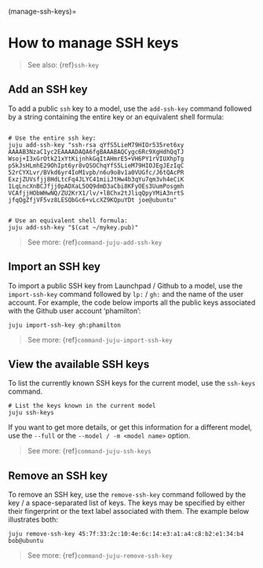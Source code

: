 (manage-ssh-keys)=
# How to manage SSH keys

> See also: {ref}`ssh-key`


## Add an SSH key

To add a public `ssh` key to a model, use the `add-ssh-key` command followed by a string containing the entire key or an equivalent shell formula:

```text

# Use the entire ssh key:
juju add-ssh-key "ssh-rsa qYfS5LieM79HIOr535ret6xy
AAAAB3NzaC1yc2EAAAADAQA6fgBAAABAQCygc6Rc9XgHdhQqTJ
Wsoj+I3xGrOtk21xYtKijnhkGqItAHmrE5+VH6PY1rVIUXhpTg
pSkJsHLmhE29OhIpt6yr8vQSOChqYfS5LieM79HIOJEgJEzIqC
52rCYXLvr/BVkd6yr4IoM1vpb/n6u9o8v1a0VUGfc/J6tQAcPR
ExzjZUVsfjj8HdLtcFq4JLYC41miiJtHw4b3qYu7qm3vh4eCiK
1LqLncXnBCJfjj0pADXaL5OQ9dmD3aCbi8KFyOEs3UumPosgmh
VCAfjjHObWHwNQ/ZU2KrX1/lv/+lBChx2tJliqQpyYMiA3nrtS
jfqQgZfjVF5vz8LESQbGc6+vLcXZ9KQpuYDt joe@ubuntu"


# Use an equivalent shell formula:
juju add-ssh-key "$(cat ~/mykey.pub)"

```

<!--SAW THIS SOMEWHERE ELSE. THIS IS SUPPOSED TO BE THE DEFAULT USER FOR A JUJU MACHINE. BUT WHICH JUJU MACHINE ARE WE TALKING ABOUT NOW? WE JUST SAID WE'RE ADDING THIS TO THE MODEL.

This will add the SSH key to the default user account named 'ubuntu'.
-->

> See more: {ref}`command-juju-add-ssh-key`


## Import an SSH key

To import a public SSH key from Launchpad / Github to a model, use the `import-ssh-key` command followed by `lp:` / `gh:` and the name of the user account. For example, the code below imports all the public keys associated with the Github user account ‘phamilton’:

```text
juju import-ssh-key gh:phamilton
```

<!--SAW THIS SOMEWHERE ELSE. THIS IS SUPPOSED TO BE THE DEFAULT USER FOR A JUJU MACHINE. BUT WHICH JUJU MACHINE ARE WE TALKING ABOUT NOW? WE JUST SAID WE'RE ADDING THIS TO THE MODEL.

This will add the SSH key to the default user account named 'ubuntu'.
-->

> See more: {ref}`command-juju-import-ssh-key`

## View the available SSH keys

To list the currently known SSH keys for the current model, use the `ssh-keys` command. 

```text
# List the keys known in the current model
juju ssh-keys
```

If you want to get more details, or get this information for a different model, use the `--full` or the `--model / -m <model name>` option.

<!--# List the keys known in the 'jujutest' model
juju ssh-keys -m jujutest --full
-->

> See more: {ref}`command-juju-ssh-keys`


## Remove an SSH key

To remove an SSH key, use the `remove-ssh-key` command followed by the key / a space-separated list of keys. The keys may be specified by either their fingerprint or the text label associated with them. The example below illustrates both:

```text
juju remove-ssh-key 45:7f:33:2c:10:4e:6c:14:e3:a1:a4:c8:b2:e1:34:b4 bob@ubuntu 
```

> See more: {ref}`command-juju-remove-ssh-key`

